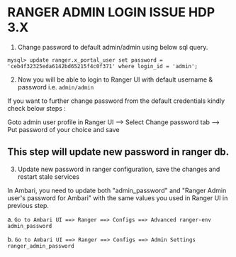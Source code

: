 # RANGER ADMIN LOGIN ISSUE HDP 3.X

1. Change password to default admin/admin using below sql query. 

```mysql
mysql> update ranger.x_portal_user set password = 'ceb4f32325eda6142bd65215f4c0f371' where login_id = 'admin';
```

2. Now you will be able to login to Ranger UI with default username & password i.e. `admin/admin`

If you want to further change password from the default credentials kindly check below steps : 

Goto admin user profile in Ranger UI  --> Select Change password tab --> Put password of your choice and save 

## This step will update new password in ranger db. 

3.  Update new password in ranger configuration, save the changes and restart stale services 

In Ambari, you need to update both "admin_password" and "Ranger Admin user's password for Ambari" with the same values you used in Ranger UI in previous step. 

a.  `Go to Ambari UI ==> Ranger ==> Configs ==> Advanced ranger-env  admin_password` 

b.  `Go to Ambari UI ==> Ranger ==> Configs ==> Admin Settings ranger_admin_password`

